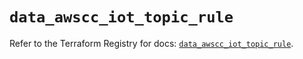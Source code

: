 # `data_awscc_iot_topic_rule`

Refer to the Terraform Registry for docs: [`data_awscc_iot_topic_rule`](https://registry.terraform.io/providers/hashicorp/awscc/0.70.0/docs/data-sources/iot_topic_rule).
